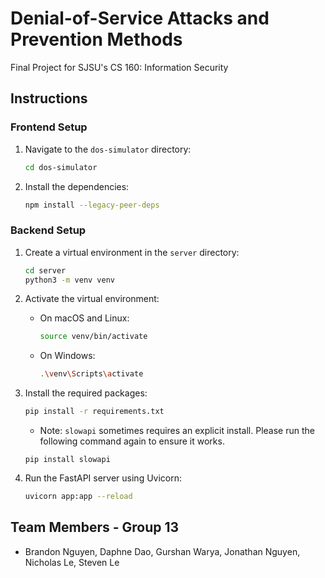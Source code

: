 # Denial-of-Service Attacks and Prevention Methods

Final Project for SJSU's CS 160: Information Security

## Instructions

### Frontend Setup

1. Navigate to the `dos-simulator` directory:
   ```bash
   cd dos-simulator
   ```
2. Install the dependencies:
   ```bash
   npm install --legacy-peer-deps
   ```

### Backend Setup

1. Create a virtual environment in the `server` directory:
   ```bash
   cd server
   python3 -m venv venv
   ```
2. Activate the virtual environment:
   - On macOS and Linux:
     ```bash
     source venv/bin/activate
     ```
   - On Windows:
     ```bash
     .\venv\Scripts\activate
     ```
3. Install the required packages:

   ```bash
   pip install -r requirements.txt
   ```

   - Note: `slowapi` sometimes requires an explicit install. Please run the following command again to ensure it works.

   ```
   pip install slowapi
   ```

4. Run the FastAPI server using Uvicorn:
   ```bash
   uvicorn app:app --reload
   ```

## Team Members - Group 13

- Brandon Nguyen, Daphne Dao, Gurshan Warya, Jonathan Nguyen, Nicholas Le, Steven Le
